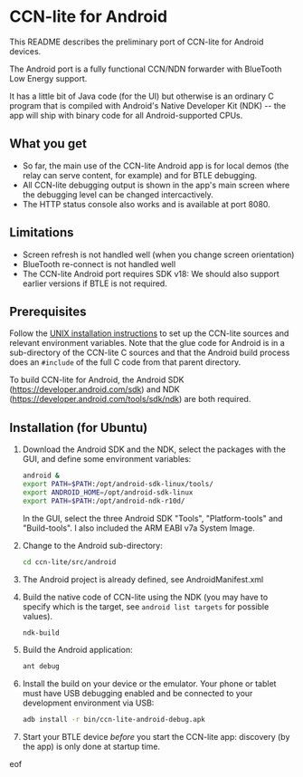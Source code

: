# CCN-lite for Android

This README describes the preliminary port of CCN-lite for Android devices.

The Android port is a fully functional CCN/NDN forwarder with
BlueTooth Low Energy support.

It has a little bit of Java code (for the UI) but otherwise is an
ordinary C program that is compiled with Android's Native Developer
Kit (NDK) -- the app will ship with binary code for all
Android-supported CPUs.

## What you get

* So far, the main use of the CCN-lite Android app is for local demos (the relay can serve content, for example) and for BTLE debugging.
* All CCN-lite debugging output is shown in the app's main screen where the debugging level can be changed intercactively.
* The HTTP status console also works and is available at port 8080.

## Limitations

* Screen refresh is not handled well (when you change screen orientation)
* BlueTooth re-connect is not handled well
* The CCN-lite Android port requires SDK v18: We should also support earlier versions if BTLE is not required.

## Prerequisites

Follow the [UNIX installation instructions](README-unix.md) to set up
the CCN-lite sources and relevant environment variables. Note that the
glue code for Android is in a sub-directory of the CCN-lite C sources
and that the Android build process does an ```#include``` of the full
C code from that parent directory.

To build CCN-lite for Android, the Android SDK
(https://developer.android.com/sdk) and NDK
(https://developer.android.com/tools/sdk/ndk) are both required.

## Installation (for Ubuntu)

1.  Download the Android SDK and the NDK, select the packages with the
    GUI, and define some environment variables:

    ```bash
    android &
    export PATH=$PATH:/opt/android-sdk-linux/tools/
    export ANDROID_HOME=/opt/android-sdk-linux
    export PATH=$PATH:/opt/android-ndk-r10d/
    ```

    In the GUI, select the three Android SDK "Tools", "Platform-tools" and
    "Build-tools". I also included the ARM EABI v7a System Image.

2.  Change to the Android sub-directory:

    ```bash
    cd ccn-lite/src/android
    ```

3.  The Android project is already defined, see AndroidManifest.xml

4.  Build the native code of CCN-lite using the NDK (you may have
    to specify which is the target, see ```android list targets```
    for possible values).

    ```bash
    ndk-build
    ```

5.  Build the Android application:

    ```bash
    ant debug
    ```

6.  Install the build on your device or the emulator. Your phone or tablet
    must have USB debugging enabled and be connected to your development
    environment via USB:

    ```bash
    adb install -r bin/ccn-lite-android-debug.apk
    ```

7.  Start your BTLE device *before* you start the CCN-lite app: discovery
    (by the app) is only done at startup time.

eof
